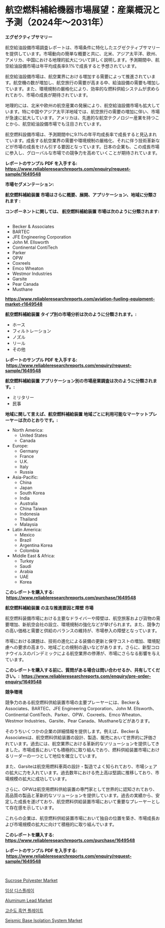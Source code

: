 <p><h1>航空燃料補給機器市場展望：産業概況と予測（2024年〜2031年）</h1></p><p><strong>エグゼクティブサマリー</strong></p>
<p><p>航空給油設備市場調査レポートは、市場条件に特化したエグゼクティブサマリーを提供しています。市場動向の簡単な概要と共に、北米、アジア太平洋、欧州、アメリカ、中国における地理的拡大について詳しく説明します。予測期間中、航空給油設備市場は年平均成長率9.1%で成長すると予想されています。</p><p>航空給油設備市場は、航空業界における増加する需要によって推進されています。航空機の数が増加し、航空旅行の需要が高まる中、給油設備の需要も増加しています。また、環境規制の厳格化により、効率的な燃料供給システムが求められており、市場の成長が期待されています。</p><p>地理的には、北米や欧州の航空産業の発展により、航空給油設備市場も拡大しています。特に中国やアジア太平洋地域では、航空旅行の需要の増加に伴い、市場が急速に拡大しています。アメリカは、先進的な航空テクノロジー産業を持つことから、航空給油設備市場でも注目されています。</p><p>航空燃料設備市場は、予測期間中に9.1%の年平均成長率で成長すると見込まれています。成長する航空業界の需要や環境規制の厳格化、それに伴う技術革新などが市場の成長をけん引する要因となっています。日本の企業も、この成長市場に参入し、グローバルな市場での競争力を高めていくことが期待されています。</p></p>
<p><strong>レポートのサンプル PDF を入手する: <a href="https://www.reliableresearchreports.com/enquiry/request-sample/1649548">https://www.reliableresearchreports.com/enquiry/request-sample/1649548</a></strong></p>
<p><strong>市場セグメンテーション:</strong></p>
<p><strong> 航空燃料補給装置 市場はさらに概要、展開、アプリケーション、地域に分類されます :</strong></p>
<p><strong>コンポーネントに関しては、 航空燃料補給装置 市場は次のように分類されます: &nbsp;</strong></p>
<p><ul><li>Becker & Associates</li><li>BARTEC</li><li>JFE Engineering Corporation</li><li>John M. Ellsworth</li><li>Continental ContiTech</li><li>Parker</li><li>OPW</li><li>Coxreels</li><li>Emco Wheaton</li><li>Westmor Industries</li><li>Garsite</li><li>Pear Canada</li><li>Musthane</li></ul></p>
<p><strong><a href="https://www.reliableresearchreports.com/aviation-fueling-equipment-market-r1649548">https://www.reliableresearchreports.com/aviation-fueling-equipment-market-r1649548</a></strong></p>
<p><strong> 航空燃料補給装置 タイプ別の市場分析は次のように分類されます。:</strong></p>
<p><ul><li>ホース</li><li>フィルトレーション</li><li>ノズル</li><li>リール</li><li>その他</li></ul></p>
<p><strong>レポートのサンプル PDF を入手する: &nbsp;<a href="https://www.reliableresearchreports.com/enquiry/request-sample/1649548">https://www.reliableresearchreports.com/enquiry/request-sample/1649548</a></strong></p>
<p><strong> 航空燃料補給装置 アプリケーション別の市場産業調査は次のように分類されます。:</strong></p>
<p><ul><li>ミリタリー</li><li>民事</li></ul></p>
<p><strong>地域に関して言えば、航空燃料補給装置 地域ごとに利用可能なマーケットプレーヤーは次のとおりです。:</strong></p>
<p><ul>
    <li>
        North America:
        <ul>
            <li>United States</li>
            <li>Canada</li>
        </ul>
    </li>
    <li>
        Europe:
        <ul>
            <li>Germany</li>
            <li>France</li>
            <li>U.K.</li>
            <li>Italy</li>
            <li>Russia</li>
        </ul>
    </li>
    <li>
        Asia-Pacific:
        <ul>
            <li>China</li>
            <li>Japan</li>
            <li>South Korea</li>
            <li>India</li>
            <li>Australia</li>
            <li>China Taiwan</li>
            <li>Indonesia</li>
            <li>Thailand</li>
            <li>Malaysia</li>
        </ul>
    </li>
    <li>
        Latin America:
        <ul>
            <li>Mexico</li>
            <li>Brazil</li>
            <li>Argentina Korea</li>
            <li>Colombia</li>
        </ul>
    </li>
    <li>
        Middle East & Africa:
        <ul>
            <li>Turkey</li>
            <li>Saudi</li>
            <li>Arabia</li>
            <li>UAE</li>
            <li>Korea</li>
        </ul>
    </li>
    </ul></p>
<p><strong>このレポートを購入する: &nbsp;<a href="https://www.reliableresearchreports.com/purchase/1649548">https://www.reliableresearchreports.com/purchase/1649548</a></strong></p>
<p><strong>航空燃料補給装置 の主な推進要因と障壁 市場</strong></p>
<p><p>航空燃料装備市場における主要なドライバーや障壁は、航空旅客および貨物の需要増加、新航空会社の設立、環境規制の強化などが挙げられます。また、競争力の高い価格と需要と供給のバランスの維持が、市場参入の障壁となっています。</p><p>市場における課題は、技術の進化による装備の更新と保守コストの増加、環境配慮への要求の高まり、地域ごとの規制の違いなどがあります。さらに、新型コロナウイルスのパンデミックによる航空業界の停滞が、市場にさらなる影響を与えています。</p></p>
<p><strong>このレポートを購入する前に、質問がある場合は問い合わせるか、共有してください。:&nbsp; <a href="https://www.reliableresearchreports.com/enquiry/pre-order-enquiry/1649548">https://www.reliableresearchreports.com/enquiry/pre-order-enquiry/1649548</a></strong></p>
<p><strong>競争環境</strong></p>
<p><p>競争力のある航空燃料供給装置市場の主要プレーヤーには、Becker＆Associates、BARTEC、JFE Engineering Corporation、John M. Ellsworth、Continental ContiTech、Parker、OPW、Coxreels、Emco Wheaton、Westmor Industries、Garsite、Pear Canada、Musthaneなどがあります。</p><p>そのうちいくつかの企業の詳細情報を提供します。例えば、Becker＆Associatesは、航空燃料供給装置の設計、製造、販売において世界的に評価されています。過去には、航空業界における革新的なソリューションを提供してきました。市場成長においても積極的に取り組んでおり、燃料供給装置市場におけるリーダーの一つとして地位を確立しています。</p><p>また、Garsiteは航空用燃料車両の設計・製造でよく知られており、市場シェアの拡大に力を入れています。過去数年における売上高は堅調に推移しており、市場規模の拡大に成功しています。</p><p>さらに、OPWは航空用燃料供給装置の専門家として世界的に認知されており、高品質の製品と革新的なソリューションを提供しています。過去の実績から、安定した成長を遂げており、航空燃料供給装置市場において重要なプレーヤーとして存在感を示しています。</p><p>これらの企業は、航空燃料供給装置市場において独自の位置を築き、市場成長および市場規模の拡大に向けて積極的に取り組んでいます。</p></p>
<p><strong>このレポートを購入する: &nbsp; <a href="https://www.reliableresearchreports.com/purchase/1649548">https://www.reliableresearchreports.com/purchase/1649548</a></strong></p>
<p><strong>レポートのサンプル PDF を入手する: &nbsp;<a href="https://www.reliableresearchreports.com/enquiry/request-sample/1649548">https://www.reliableresearchreports.com/enquiry/request-sample/1649548</a></strong><strong></strong></p>
<p>&nbsp;</p>
<p><p><a href="https://issuu.com/reportprime-2/docs/sucrose-polyester-market-size-2030.pptx">Sucrose Polyester Market</a></p><p><a href="https://github.com/oajzkywllm460/Market-Research-Report-List-1/blob/main/848650326193.md">임상 디스플레이</a></p><p><a href="https://issuu.com/reportprime-2/docs/aluminum-lead-market-size-2030.pptx">Aluminum Lead Market</a></p><p><a href="https://github.com/vsr06p4p49/Market-Research-Report-List-1/blob/main/489753726194.md">고순도 흑연 플레이트</a></p><p><a href="https://github.com/provorikovar/Market-Research-Report-List-4/blob/main/seismic-base-isolation-system-market.md">Seismic Base Isolation System Market</a></p></p>